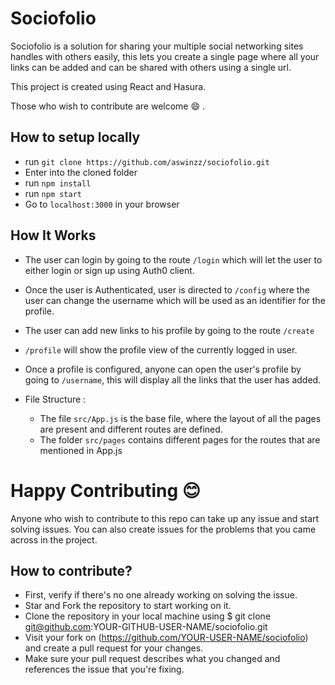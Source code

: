 # Sociofolio

Sociofolio is a solution for sharing your multiple social networking sites handles with others easily, this lets you create a single page where all your links can be added and can be shared with others using a single url.

This project is created using React and Hasura.


Those who wish to contribute are welcome :smile: .

## How to setup locally

* run `git clone https://github.com/aswinzz/sociofolio.git`
* Enter into the cloned folder
* run `npm install`
* run `npm start`
* Go to `localhost:3000` in your browser

## How It Works

- The user can login by going to the route `/login` which will let the user to either login or sign up using Auth0 client.
- Once the user is Authenticated, user is directed to `/config` where the user can change the username which will be used as an identifier for the profile.
- The user can add new links to his profile by going to the route `/create`
- `/profile` will show the profile view of the currently logged in user.
- Once a profile is configured, anyone can open the user's profile by going to `/username`, this will display all the links that the user has added.


- File Structure :
  * The file `src/App.js` is the base file, where the layout of all the pages are present and different routes are defined.
  * The folder `src/pages` contains different pages for the routes that are mentioned in App.js

Happy Contributing 😊
=======
Anyone who wish to contribute to this repo can take up any issue and start solving issues. You can also create issues for the problems that you came across in the project.

## How to contribute?
  * First, verify if there's no one already working on solving the issue.
  * Star and Fork the repository to start working on it.
  * Clone the repository in your local machine using $ git clone git@github.com:YOUR-GITHUB-USER-NAME/sociofolio.git
  * Visit your fork on (https://github.com/YOUR-USER-NAME/sociofolio) and create a pull request for your changes.
  * Make sure your pull request describes what you changed and references the issue that you're fixing.
